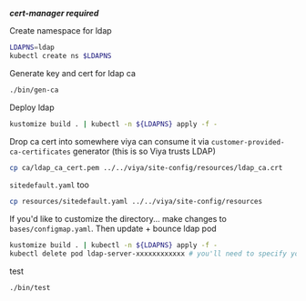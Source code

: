 ***cert-manager required***

Create namespace for ldap
```bash
LDAPNS=ldap
kubectl create ns $LDAPNS
```

Generate key and cert for ldap ca
```bash
./bin/gen-ca
```

Deploy ldap
```bash
kustomize build . | kubectl -n ${LDAPNS} apply -f -
```

Drop ca cert into somewhere viya can consume it via `customer-provided-ca-certificates` generator (this is so Viya trusts LDAP)
```bash
cp ca/ldap_ca_cert.pem ../../viya/site-config/resources/ldap_ca.crt
```  

`sitedefault.yaml` too
```bash
cp resources/sitedefault.yaml ../../viya/site-config/resources
```

If you'd like to customize the directory... make changes to `bases/configmap.yaml`.  Then update + bounce ldap pod
```bash
kustomize build . | kubectl -n ${LDAPNS} apply -f -
kubectl delete pod ldap-server-xxxxxxxxxxxx # you'll need to specify your ldap pod 

```

test
```bash
./bin/test
```

